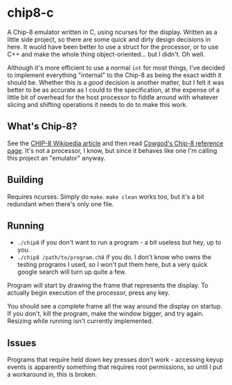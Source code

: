 # chip8-c

A Chip-8 emulator written in C, using ncurses for the display. Written as a little side project, so there are some quick and dirty design decisions in here. It wuold have been better to use a struct for the processor, or to use C++ and make the whole thing object-oriented... but I didn't. Oh well.

Although it's more efficient to use a normal `int` for most things, I've decided to implement everything "internal" to the Chip-8 as being the exact width it should be. Whether this is a _good_ decision is another matter, but I felt it was better to be as accurate as I could to the specification, at the expense of a little bit of overhead for the host processor to fiddle around with whatever slicing and shifting operations it needs to do to make this work.

## What's Chip-8?
See the [CHIP-8 Wikipedia article](https://en.wikipedia.org/wiki/CHIP-8) and then read [Cowgod's Chip-8 reference page](http://devernay.free.fr/hacks/chip8/C8TECH10.HTM). It's not a processor, I know, but since it behaves like one I'm calling this project an "emulator" anyway.

## Building
Requires ncurses. Simply do `make`. `make clean` works too, but it's a bit redundant when there's only one file.

## Running
* `./chip8` if you don't want to run a program - a bit useless but hey, up to you.
* `./chip8 /path/to/program.ch8` if you do. I don't know who owns the testing programs I used, so I won't put them here, but a very quick google search will turn up quite a few.

Program will start by drawing the frame that represents the display. To actually begin execution of the processor, press any key.

You should see a complete frame all the way around the display on startup. If you don't, kill the program, make the window bigger, and try again. Resizing while running isn't currently implemented.

## Issues
Programs that require held down key presses don't work - accessing keyup events is apparently something that requires root permissions, so until I put a workaround in, this is broken.

